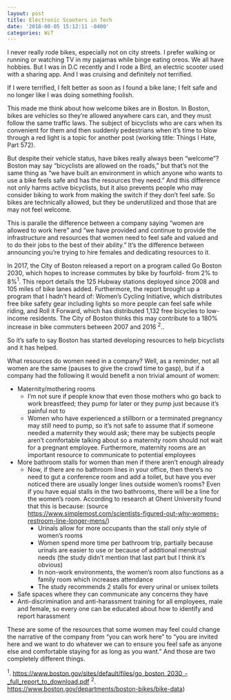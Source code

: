 ```yaml
---
layout: post
title: Electronic Scooters in Tech
date: '2018-08-05 15:12:11 -0400'
categories: WiT
---
```


I never really rode bikes, especially not on city streets. I prefer walking or running or watching TV in my pajamas while binge eating oreos. We all have hobbies.
But I was in D.C recently and I rode a Bird, an electric scooter used with a sharing app. And I was cruising and definitely not terrified. 

If I were terrified, I felt better as soon as I found a bike lane; I felt safe and no longer like I was doing something foolish. 

This made me think about how welcome bikes are in Boston. In Boston, bikes are vehicles so they’re allowed anywhere cars can, and they must follow the same traffic laws. The subject of bicyclists who are cars when its convenient for them and then suddenly pedestrians when it’s time to blow through a red light is a topic for another post (working title: Things I Hate, Part 572). 

But despite their vehicle status, have bikes really always been “welcome”? Boston may say “bicyclists are allowed on the roads,” but that’s not the same thing as “we have built an environment in which anyone who wants to use a bike feels safe and has the resources they need.” And this difference not only harms active bicyclists, but it also prevents people who may consider biking to work from making the switch if they don’t feel safe. So bikes are technically allowed, but they be underutilized and those that are may not feel welcome.

This is paralle the difference between a company saying “women are allowed to work here” and “we have provided and continue to provide the infrastructure and resources that women need to feel safe and valued and to do their jobs to the best of their ability.” It’s the difference between announcing you’re trying to hire females and dedicating resources to it.

In 2017, the City of Boston released a report on a program called Go Boston 2030, which hopes to increase commutes by bike by fourfold- from 2% to 8%<sup>1</sup>. This report details the 125 Hubway stations deployed since 2008 and 105 miles of bike lanes added. Furthermore, the report brought up a program that I hadn’t heard of: Women’s Cycling Initiative, which distributes free bike safety gear including lights so more people can feel safe while riding, and Roll it Forward, which has distributed 1,132 free bicycles to low-income residents. The City of Boston thinks this may contribute to a 180% increase in bike commuters between 2007 and 2016 <sup>2</sup>..

So it’s safe to say Boston has started developing resources to help bicyclists and it has helped.

What resources do women need in a company? Well, as a reminder, not all women are the same (pauses to give the crowd time to gasp), but if a company had the following it would benefit a non trivial amount of women:
* Maternity/mothering rooms
    * I’m not sure if people know that even those mothers who go back to work breastfeed; they pump for later or they pump just because it’s painful not to
    * Women who have experienced a stillborn or a terminated pregnancy may still need to pump, so it’s not safe to assume that if someone needed a maternity they would ask; there may be subjects people aren’t comfortable talking about so a maternity room should not wait for a pregnant employee. Furthermore, maternity rooms are an important resource to communicate to potential employees
* More bathroom stalls for women than men if there aren’t enough already
    * Now, if there are no bathroom lines in your office, then there’s no need to gut a conference room and add a toilet, but have you ever noticed there are usually longer lines outside women’s rooms? Even if you have equal stalls in the two bathrooms, there will be a line for the women’s room. According to research at Ghent University found that this is because: (source https://www.simplemost.com/scientists-figured-out-why-womens-restroom-line-longer-mens/)
      * Urinals allow for more occupants than the stall only style of women’s rooms
      * Women spend more time per bathroom trip, partially because urinals are easier to use or because of additional menstrual needs (the study didn’t mention that last part but I think it’s obvious)
      * In non-work environments, the women’s room also functions as a family room which increases attendance
      * The study recommends 2 stalls for every urinal or unisex toilets
* Safe spaces where they can communicate any concerns they have
* Anti-discrimination and anti-harassment training for all employees, male and female, so every one can be educated about how to identify and report harassment  

These are some of the resources that some women may feel could change the narrative of the company from “you can work here” to “you are invited here and we want to do whatever we can to ensure you feel safe as anyone else and comfortable staying for as long as you want.” And those are two completely different things.

<sup>1</sup>. https://www.boston.gov/sites/default/files/go_boston_2030_-_full_report_to_download.pdf
<sup>2</sup>. https://www.boston.gov/departments/boston-bikes/bike-data)
